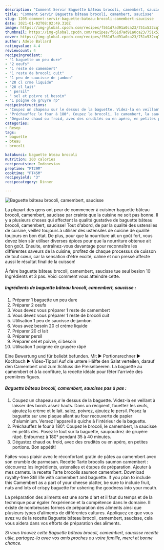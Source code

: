 ```yaml
---
description: "Comment Servir Baguette bâteau brocoli, camembert, saucisse"
title: "Comment Servir Baguette bâteau brocoli, camembert, saucisse"
slug: 1205-comment-servir-baguette-bateau-brocoli-camembert-saucisse
date: 2021-01-02T08:02:49.310Z
image: https://img-global.cpcdn.com/recipes/f561d7ad91a0ca23/751x532cq70/baguette-bateau-brocoli-camembert-saucisse-photo-principale-de-la-recette.jpg
thumbnail: https://img-global.cpcdn.com/recipes/f561d7ad91a0ca23/751x532cq70/baguette-bateau-brocoli-camembert-saucisse-photo-principale-de-la-recette.jpg
cover: https://img-global.cpcdn.com/recipes/f561d7ad91a0ca23/751x532cq70/baguette-bateau-brocoli-camembert-saucisse-photo-principale-de-la-recette.jpg
author: Adele Ballard
ratingvalue: 4.4
reviewcount: 4
recipeingredient:
- "1 baguette un peu dure"
- "2 oeufs"
- "1 reste de camembert"
- "1 reste de brocoli cuit"
- "1 peu de saucisse de jambon"
- "20 cl crme liquide"
- "20 cl lait"
- " persil"
- " sel et poivre si besoin"
- "1 poigne de gruyre rp"
recipeinstructions:
- "Coupez un chapeau sur le dessus de la baguette. Videz-la en veillant à laisser des bords assez hauts. Dans un récipient, fouettez les œufs, ajoutez la crème et le lait. salez, poivrez, ajoutez le persil. Posez la baguette sur une plaque allant au four recouverte de papier d&#39;aluminium. Versez l&#39;appareil à quiche à l&#39;intérieur de la baguette."
- "Préchauffez le four à 180°. Coupez le brocoli, le camembert, la saucisse en petits dés. Posez le tout sur la baguette, saupoudrez de gruyère râpé. Enfournez à 180° pendant 35 à 40 minutes."
- "Dégustez chaud ou froid, avec des crudités ou en apéro, en petites portions. Bon appétit!"
categories:
- Resep
tags:
- baguette
- bteau
- brocoli

katakunci: baguette bteau brocoli 
nutrition: 203 calories
recipecuisine: Indonesian
preptime: "PT29M"
cooktime: "PT45M"
recipeyield: "3"
recipecategory: Dinner

---
```



![Baguette bâteau brocoli, camembert, saucisse](https://img-global.cpcdn.com/recipes/f561d7ad91a0ca23/751x532cq70/baguette-bateau-brocoli-camembert-saucisse-photo-principale-de-la-recette.jpg)

La plupart des gens ont peur de commencer à cuisiner baguette bâteau brocoli, camembert, saucisse par crainte que la cuisine ne soit pas bonne. Il y a plusieurs choses qui affectent la qualité gustative de baguette bâteau brocoli, camembert, saucisse! Tout d'abord, de par la qualité des ustensiles de cuisine, veillez toujours à utiliser des ustensiles de cuisine de qualité toujours en bon état. De plus, pour que la nourriture ait un goût fort, vous devez bien sûr utiliser diverses épices pour que la nourriture obtenue ait bon goût. Ensuite, entraînez-vous davantage pour reconnaître les différentes saveurs de la cuisine, profitez de chaque processus de cuisson de tout cœur, car la sensation d'être excité, calme et non pressé affecte aussi le résultat final de la cuisson!

<!--inarticleads1-->

À faire baguette bâteau brocoli, camembert, saucisse tue seul besion 10 Ingrédients et 3 pas. Voici comment vous atteindre cette.

##### Ingrédients de baguette bâteau brocoli, camembert, saucisse :

1. Préparer 1 baguette un peu dure
1. Préparer 2 oeufs
1. Vous devez vous préparer 1 reste de camembert
1. Vous devez vous préparer 1 reste de brocoli cuit
1. Utilisation 1 peu de saucisse de jambon
1. Vous avez besoin 20 cl crème liquide
1. Préparer 20 cl lait
1. Préparer  persil
1. Préparer  sel et poivre, si besoin
1. Utilisation 1 poignée de gruyère râpé


Eine Bewertung und für beliebt befunden. Mit ► Portionsrechner ► Kochbuch ► Video-Tipps! Auf die untere Hälfte den Salat verteilen, darauf den Camembert und zum Schluss die Preiselbeeren. La baguette au camembert et à la confiture, la recette idéale pour fêter l&#39;arrivée des premières figues. 

<!--inarticleads2-->

##### Baguette bâteau brocoli, camembert, saucisse pas à pas :

1. Coupez un chapeau sur le dessus de la baguette. Videz-la en veillant à laisser des bords assez hauts. Dans un récipient, fouettez les œufs, ajoutez la crème et le lait. salez, poivrez, ajoutez le persil. Posez la baguette sur une plaque allant au four recouverte de papier d&#39;aluminium. Versez l&#39;appareil à quiche à l&#39;intérieur de la baguette.
1. Préchauffez le four à 180°. Coupez le brocoli, le camembert, la saucisse en petits dés. Posez le tout sur la baguette, saupoudrez de gruyère râpé. Enfournez à 180° pendant 35 à 40 minutes.
1. Dégustez chaud ou froid, avec des crudités ou en apéro, en petites portions. Bon appétit!


Faites-vous plaisir avec le réconfortant gratin de pâtes au camembert avec son crumble de parmesan. Recette Tarte brocolis saumon camembert : découvrez les ingrédients, ustensiles et étapes de préparation. Ajouter à mes carnets. la recette Tarte brocolis saumon camembert. Download royalty-free Still life with camembert and baguette. If you plan to include this Camembert as a part of your cheese platter, be sure to include fruit, nuts and lots of crispy baguette for ushering the goodness into your mouth. 

<!--inarticleads1-->

<p>
La préparation des aliments est une sorte d'art et il faut du temps et de la technique pour égaler l'expérience et la compétence dans le domaine. Il existe de nombreuses formes de préparation des aliments ainsi que plusieurs types d'aliments de différentes cultures. Appliquez ce que vous avez vu de la recette Baguette bâteau brocoli, camembert, saucisse, cela vous aidera dans vos efforts de préparation des aliments.
</p>

<p>
<i>Si vous trouvez cette Baguette bâteau brocoli, camembert, saucisse recette utile, partagez-la avec vos amis proches ou votre famille, merci et bonne chance.</i>
</p>
